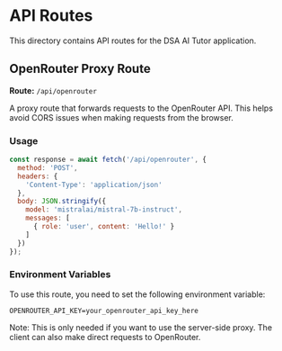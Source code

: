 # API Routes

This directory contains API routes for the DSA AI Tutor application.

## OpenRouter Proxy Route

**Route:** `/api/openrouter`

A proxy route that forwards requests to the OpenRouter API. This helps avoid CORS issues when making requests from the browser.

### Usage

```javascript
const response = await fetch('/api/openrouter', {
  method: 'POST',
  headers: {
    'Content-Type': 'application/json'
  },
  body: JSON.stringify({
    model: 'mistralai/mistral-7b-instruct',
    messages: [
      { role: 'user', content: 'Hello!' }
    ]
  })
});
```

### Environment Variables

To use this route, you need to set the following environment variable:

```
OPENROUTER_API_KEY=your_openrouter_api_key_here
```

Note: This is only needed if you want to use the server-side proxy. The client can also make direct requests to OpenRouter.